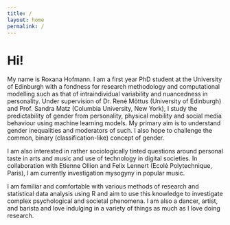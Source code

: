 ```yaml
---
title: /
layout: home
permalink: /
---
```


# Hi!

My name is Roxana Hofmann. I am a first year PhD student at the University of Edinburgh with a fondness for research methodology and computational modelling such as that of intraindividual variability and nuancedness in personality. Under supervision of Dr. René Mõttus (University of Edinburgh) and Prof. Sandra Matz (Columbia University, New York), I study the predictability of gender from personality, physical mobility and social media behaviour using machine learning models. My primary aim is to understand gender inequalities and moderators of such. I also hope to challenge the common, binary (classification-like) concept of gender.

I am also interested in rather sociologically tinted questions around personal taste in arts and music and use of technology in digital societies. In collaboration with Etienne Ollion and Felix Lennert (Ecolė Polytechnique, Paris), I am currently investigation mysogyny in popular music.

I am familiar and comfortable with various methods of research and statistical data analysis using R and aim to use this knowledge to investigate complex psychological and societal phenomena. I am also a dancer, artist, and barista and love indulging in a variety of things as much as I love doing research.
